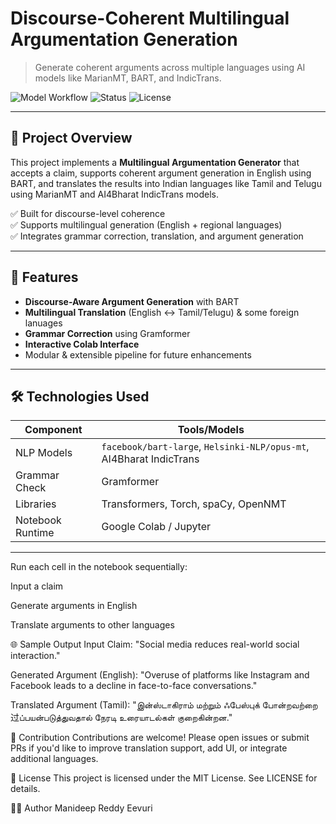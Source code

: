 # Discourse-Coherent Multilingual Argumentation Generation

> Generate coherent arguments across multiple languages using AI models like MarianMT, BART, and IndicTrans.

![Model Workflow](https://img.shields.io/badge/NLP-Multilingual-green?style=for-the-badge)
![Status](https://img.shields.io/badge/Status-Active-blue?style=for-the-badge)
![License](https://img.shields.io/badge/License-MIT-yellow?style=for-the-badge)

---

## 🧠 Project Overview

This project implements a **Multilingual Argumentation Generator** that accepts a claim, supports coherent argument generation in English using BART, and translates the results into Indian languages like Tamil and Telugu using MarianMT and AI4Bharat IndicTrans models.

✅ Built for discourse-level coherence  
✅ Supports multilingual generation (English + regional languages)  
✅ Integrates grammar correction, translation, and argument generation

---

## 📌 Features

- **Discourse-Aware Argument Generation** with BART
- **Multilingual Translation** (English ↔ Tamil/Telugu) & some foreign lanuages
- **Grammar Correction** using Gramformer
- **Interactive Colab Interface**
- Modular & extensible pipeline for future enhancements

---

## 🛠️ Technologies Used

| Component        | Tools/Models                              |
|------------------|--------------------------------------------|
| NLP Models       | `facebook/bart-large`, `Helsinki-NLP/opus-mt`, AI4Bharat IndicTrans |
| Grammar Check    | Gramformer                                 |
| Libraries        | Transformers, Torch, spaCy, OpenNMT        |
| Notebook Runtime | Google Colab / Jupyter                     |

---

Run each cell in the notebook sequentially:

Input a claim

Generate arguments in English

Translate arguments to other languages

🌐 Sample Output
Input Claim:
"Social media reduces real-world social interaction."

Generated Argument (English):
"Overuse of platforms like Instagram and Facebook leads to a decline in face-to-face conversations."

Translated Argument (Tamil):
"இன்ஸ்டாகிராம் மற்றும் ஃபேஸ்புக் போன்றவற்றை过ப்பயன்படுத்துவதால் நேரடி உரையாடல்கள் குறைகின்றன."

🤝 Contribution
Contributions are welcome! Please open issues or submit PRs if you'd like to improve translation support, add UI, or integrate additional languages.

📜 License
This project is licensed under the MIT License. See LICENSE for details.

👨‍💻 Author
Manideep Reddy Eevuri

